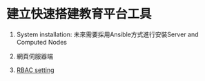 # 建立快速搭建教育平台工具

1. System installation: 未來需要採用Ansible方式進行安裝Server and Computed Nodes

2. 網頁伺服器端

3. [RBAC setting](./doc/rbac.md)